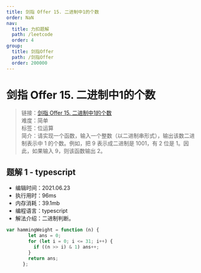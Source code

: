 ```yaml
---
title: 剑指 Offer 15. 二进制中1的个数
order: NaN
nav:
  title: 力扣题解
  path: /leetcode
  order: 4
group:
  title: 剑指Offer
  path: /剑指Offer
  order: 200000
---
```


# 剑指 Offer 15. 二进制中1的个数
    
> 链接：[剑指 Offer 15. 二进制中1的个数](https://leetcode-cn.com/problems/er-jin-zhi-zhong-1de-ge-shu-lcof/)  
> 难度：简单  
> 标签：位运算  
> 简介：请实现一个函数，输入一个整数（以二进制串形式），输出该数二进制表示中 1 的个数。例如，把 9 表示成二进制是 1001，有 2 位是 1。因此，如果输入 9，则该函数输出 2。
      
## 题解 1 - typescript
- 编辑时间：2021.06.23
- 执行用时：96ms
- 内存消耗：39.1mb
- 编程语言：typescript
- 解法介绍：二进制判断。
```typescript
var hammingWeight = function (n) {
        let ans = 0;
        for (let i = 0; i <= 31; i++) {
          if ((n >> i) & 1) ans++;
        }
        return ans;
      };
```

      